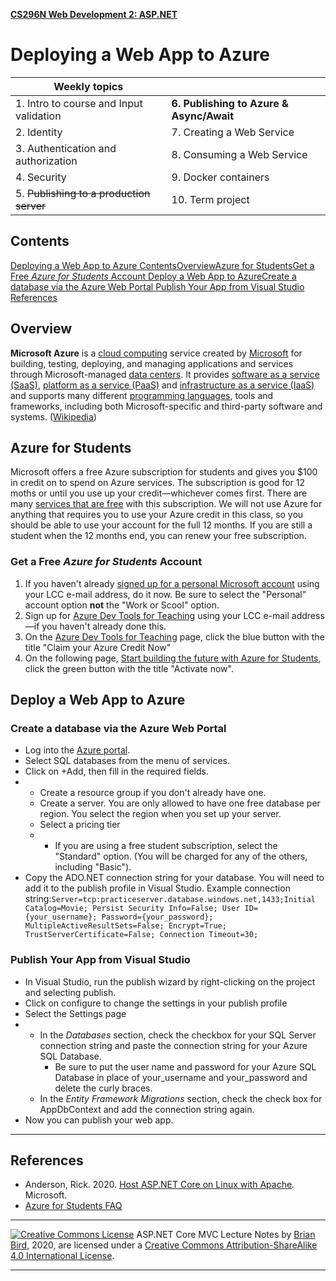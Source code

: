 **[CS296N Web Development 2: ASP.NET](http://lcc-cit.github.io/CS296N-CourseMaterials/)**

# Deploying a Web App to Azure 

| Weekly topics                            |                                          |
| ---------------------------------------- | ---------------------------------------- |
| 1. Intro to course and Input validation  | **6. Publishing to Azure & Async/Await** |
| 2. Identity                              | 7. Creating a Web Service                |
| 3. Authentication and authorization      | 8. Consuming a Web Service               |
| 4. Security                              | 9. Docker containers                     |
| 5. ~~Publishing to a production server~~ | 10. Term project                         |

 

## Contents

[Deploying a Web App to Azure ](#deploying-a-web-app-to-azure)[Contents](#contents)[Overview](#overview)[Azure for Students](#azure-for-students)[Get a Free *Azure for Students* Account ](#get-a-free-azure-for-students-account)[Deploy a Web App to Azure](#deploy-a-web-app-to-azure)[Create a database via the Azure Web Portal ](#create-a-database-via-the-azure-web-portal)[Publish Your App from Visual Studio ](#publish-your-app-from-visual-studio)[References](#references)

## Overview

**Microsoft Azure** is a [cloud computing](https://en.wikipedia.org/wiki/Cloud_computing) service created by [Microsoft](https://en.wikipedia.org/wiki/Microsoft) for building, testing, deploying, and managing applications and services through Microsoft-managed [data centers](https://en.wikipedia.org/wiki/Data_center). It provides [software as a service (SaaS)](https://en.wikipedia.org/wiki/Software_as_a_service), [platform as a service (PaaS)](https://en.wikipedia.org/wiki/Platform_as_a_service) and [infrastructure as a service (IaaS)](https://en.wikipedia.org/wiki/Infrastructure_as_a_service) and supports many different [programming languages](https://en.wikipedia.org/wiki/Programming_language), tools and frameworks, including both Microsoft-specific and third-party software and systems. ([Wikipedia](https://en.wikipedia.org/wiki/Microsoft_Azure))

 

## Azure for Students

Microsoft offers a free Azure subscription for students and gives you $100 in credit on to spend on Azure services. The subscription is good for 12 moths or until you use up your credit—whichever comes first. There are many [services that are free](https://azure.microsoft.com/en-us/free/students/) with this subscription. We will not use Azure for anything that requires you to use your Azure credit in this class, so you should be able to use your account for the full 12 months. If you are still a student when the 12 months end, you can renew your free subscription.

### Get a Free *Azure for Students* Account 

1. If you haven't already [signed up for a personal Microsoft account](https://account.microsoft.com/) using your LCC e-mail address, do it now. Be sure to select the "Personal" account option **not** the "Work or Scool" option.
2. Sign up for [Azure Dev Tools for Teaching](https://signup.azure.com/studentverification?offerType=3) using your LCC e-mail address—if you haven't already done this.
3. On the [Azure Dev Tools for Teaching](https://portal.azure.com/?Microsoft_Azure_Education_correlationId=bbe97574-470e-4568-b0db-4d73ba7adfd2#blade/Microsoft_Azure_Education/EducationMenuBlade/overview) page, click the blue button with the title "Claim your Azure Credit Now"
4. On the following page, [Start building the future with Azure for Students](https://azure.microsoft.com/en-us/free/students/), click the green button with the title "Activate now".



## Deploy a Web App to Azure

### Create a database via the Azure Web Portal 

- Log into the [Azure portal](https://portal.azure.com).
- Select SQL databases from the menu of services.
- Click on +Add, then fill in the required fields.
- - Create a resource group if you don't already have one.
  - Create a server. You are only allowed to have one free database per region. You select the region when you set up your server.
  - Select a pricing tier
  - - If you are using a free student subscription, select the "Standard" option. (You will be charged for any of the others, including "Basic").
- Copy the ADO.NET connection string for your database. You will need to add it to the publish profile in Visual Studio. Example connection string:`Server=tcp:practiceserver.database.windows.net,1433;Initial Catalog=Movie; Persist Security Info=False; User ID={your_username}; Password={your_password}; MultipleActiveResultSets=False; Encrypt=True; TrustServerCertificate=False; Connection Timeout=30;`

 

### Publish Your App from Visual Studio 

- In Visual Studio, run the publish wizard by right-clicking on the project and selecting publish.
- Click on configure to change the settings in your publish profile
- Select the Settings page
- - In the *Databases* section, check the checkbox for your SQL Server connection string and paste the connection string for your Azure SQL Database.
    - Be sure to put the user name and password for your Azure SQL Database in place of your_username and your_password and delete the curly braces.
  - In the *Entity Framework Migrations* section, check the check box for AppDbContext and add the connection string again.
- Now you can publish your web app.

------

 

## References

- Anderson, Rick. 2020. [Host ASP.NET Core on Linux with Apache](https://docs.microsoft.com/en-us/aspnet/core/tutorials/publish-to-azure-webapp-using-vs?view=aspnetcore-3.1). Microsoft.
- [Azure for Students FAQ](https://azure.microsoft.com/en-us/free/free-account-students-faq/)

------

[![Creative Commons License](https://i.creativecommons.org/l/by-sa/4.0/88x31.png)](http://creativecommons.org/licenses/by-sa/4.0/) ASP.NET Core MVC Lecture Notes by [Brian Bird](https://profbird.online), 2020, are licensed under a [Creative Commons Attribution-ShareAlike 4.0 International License](http://creativecommons.org/licenses/by-sa/4.0/). 

------